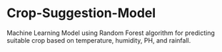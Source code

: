 # Crop-Suggestion-Model
Machine Learning Model using Random Forest algorithm for predicting suitable crop based on temperature, humidity,  PH, and rainfall.
